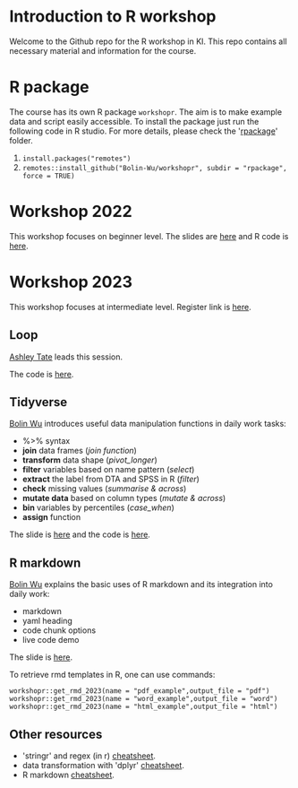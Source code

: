 # Introduction to R workshop
Welcome to the Github repo for the R workshop in KI. This repo contains all necessary material and information for the course.

# R package
The course has its own R package `workshopr`. The aim is to make example data and script easily accessible. To install the package just run the following code in R studio. For more details, please check the '[rpackage](https://github.com/Bolin-Wu/workshopr/tree/main/rpackage)' folder.

1. `install.packages("remotes")`
2. `remotes::install_github("Bolin-Wu/workshopr", subdir = "rpackage", force = TRUE)`

# Workshop 2022
This workshop focuses on beginner level.  The slides are  [here](https://github.com/Bolin-Wu/workshopr/blob/main/material/2022_beginner/slide.pdf) and R code is [here](https://github.com/Bolin-Wu/workshopr/blob/main/material/2022_beginner/example.R).

# Workshop 2023
This workshop focuses at intermediate level. Register link is [here](https://news.ki.se/calendar/r-programming-workshop-2023-intermediate-level).

## Loop
[Ashley Tate](https://staff.ki.se/people/ashley-tate) leads this session. 

The code is [here](https://github.com/Bolin-Wu/workshopr/tree/main/material/2023_intermediate/loop_session).


## Tidyverse
[Bolin Wu](https://staff.ki.se/people/bolin-wu) introduces useful data manipulation functions in daily work tasks:

- %>% syntax
- **join** data frames (*join function*)
- **transform** data shape (*pivot_longer*)
- **filter** variables based on name pattern (*select*)
- **extract** the label from DTA and SPSS in R (*filter*)
- **check** missing values (*summarise & across*)
- **mutate data** based on column types (*mutate & across*)
- **bin** variables by percentiles (*case_when*)
- **assign** function 

The slide is [here](https://github.com/Bolin-Wu/workshopr/blob/main/material/2023_intermediate/tidyverse_RMD_session/slides/index.pdf) and the code is [here](https://github.com/Bolin-Wu/workshopr/blob/main/material/2023_intermediate/tidyverse_RMD_session/rscript/tidyverse_2023.R).


## R markdown
[Bolin Wu](https://staff.ki.se/people/bolin-wu) explains the basic uses of R markdown and its integration into daily work:

- markdown 
- yaml heading 
- code chunk options
- live code demo

The slide is [here](https://github.com/Bolin-Wu/workshopr/blob/main/material/2023_intermediate/tidyverse_RMD_session/slides/index.pdf).

To retrieve rmd templates in R, one can use commands:

```
workshopr::get_rmd_2023(name = "pdf_example",output_file = "pdf")
workshopr::get_rmd_2023(name = "word_example",output_file = "word")
workshopr::get_rmd_2023(name = "html_example",output_file = "html")
```


## Other resources

- 'stringr' and regex (in r) [cheatsheet](https://evoldyn.gitlab.io/evomics-2018/ref-sheets/R_strings.pdf).
- data transformation with 'dplyr' [cheatsheet](https://nyu-cdsc.github.io/learningr/assets/data-transformation.pdf).
- R markdown [cheatsheet](https://www.rstudio.com/wp-content/uploads/2015/02/rmarkdown-cheatsheet.pdf).

